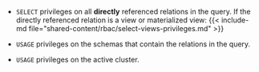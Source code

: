 - `SELECT` privileges on all **directly** referenced relations in the query. If
  the directly referenced relation is a view or materialized view: {{<
  include-md file="shared-content/rbac/select-views-privileges.md" >}}

- `USAGE` privileges on the schemas that contain the relations in the query.
- `USAGE` privileges on the active cluster.
